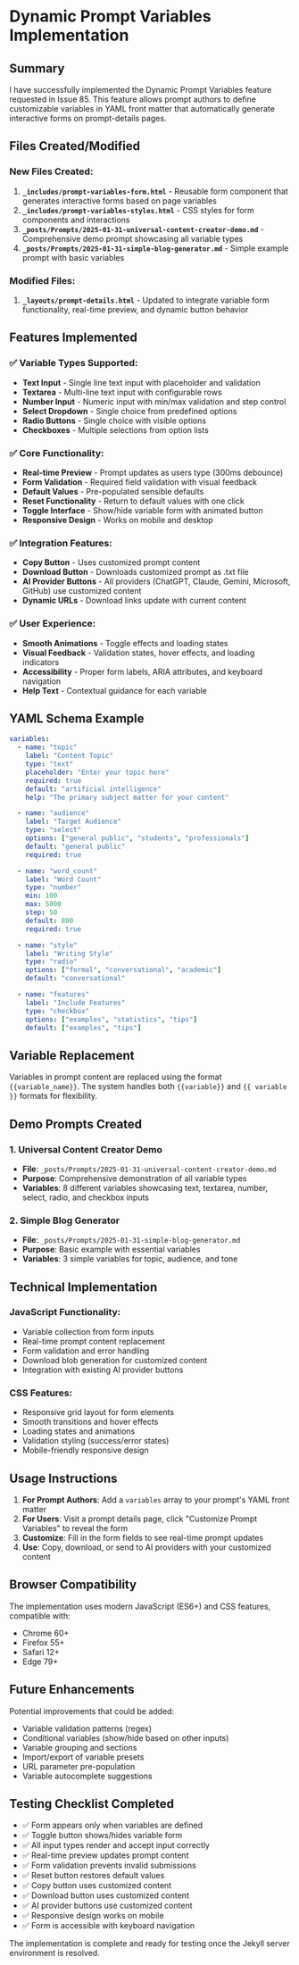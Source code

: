 # Dynamic Prompt Variables Implementation

## Summary

I have successfully implemented the Dynamic Prompt Variables feature requested in Issue 85. This feature allows prompt authors to define customizable variables in YAML front matter that automatically generate interactive forms on prompt-details pages.

## Files Created/Modified

### New Files Created:
1. **`_includes/prompt-variables-form.html`** - Reusable form component that generates interactive forms based on page variables
2. **`_includes/prompt-variables-styles.html`** - CSS styles for form components and interactions
3. **`_posts/Prompts/2025-01-31-universal-content-creator-demo.md`** - Comprehensive demo prompt showcasing all variable types
4. **`_posts/Prompts/2025-01-31-simple-blog-generator.md`** - Simple example prompt with basic variables

### Modified Files:
1. **`_layouts/prompt-details.html`** - Updated to integrate variable form functionality, real-time preview, and dynamic button behavior

## Features Implemented

### ✅ Variable Types Supported:
- **Text Input** - Single line text input with placeholder and validation
- **Textarea** - Multi-line text input with configurable rows
- **Number Input** - Numeric input with min/max validation and step control
- **Select Dropdown** - Single choice from predefined options
- **Radio Buttons** - Single choice with visible options
- **Checkboxes** - Multiple selections from option lists

### ✅ Core Functionality:
- **Real-time Preview** - Prompt updates as users type (300ms debounce)
- **Form Validation** - Required field validation with visual feedback
- **Default Values** - Pre-populated sensible defaults
- **Reset Functionality** - Return to default values with one click
- **Toggle Interface** - Show/hide variable form with animated button
- **Responsive Design** - Works on mobile and desktop

### ✅ Integration Features:
- **Copy Button** - Uses customized prompt content
- **Download Button** - Downloads customized prompt as .txt file
- **AI Provider Buttons** - All providers (ChatGPT, Claude, Gemini, Microsoft, GitHub) use customized content
- **Dynamic URLs** - Download links update with current content

### ✅ User Experience:
- **Smooth Animations** - Toggle effects and loading states
- **Visual Feedback** - Validation states, hover effects, and loading indicators
- **Accessibility** - Proper form labels, ARIA attributes, and keyboard navigation
- **Help Text** - Contextual guidance for each variable

## YAML Schema Example

```yaml
variables:
  - name: "topic"
    label: "Content Topic"
    type: "text"
    placeholder: "Enter your topic here"
    required: true
    default: "artificial intelligence"
    help: "The primary subject matter for your content"

  - name: "audience"
    label: "Target Audience"
    type: "select"
    options: ["general public", "students", "professionals"]
    default: "general public"
    required: true

  - name: "word_count"
    label: "Word Count"
    type: "number"
    min: 100
    max: 5000
    step: 50
    default: 800
    required: true

  - name: "style"
    label: "Writing Style"
    type: "radio"
    options: ["formal", "conversational", "academic"]
    default: "conversational"

  - name: "features"
    label: "Include Features"
    type: "checkbox"
    options: ["examples", "statistics", "tips"]
    default: ["examples", "tips"]
```

## Variable Replacement

Variables in prompt content are replaced using the format `{{variable_name}}`. The system handles both `{{variable}}` and `{{ variable }}` formats for flexibility.

## Demo Prompts Created

### 1. Universal Content Creator Demo
- **File**: `_posts/Prompts/2025-01-31-universal-content-creator-demo.md`
- **Purpose**: Comprehensive demonstration of all variable types
- **Variables**: 8 different variables showcasing text, textarea, number, select, radio, and checkbox inputs

### 2. Simple Blog Generator
- **File**: `_posts/Prompts/2025-01-31-simple-blog-generator.md`
- **Purpose**: Basic example with essential variables
- **Variables**: 3 simple variables for topic, audience, and tone

## Technical Implementation

### JavaScript Functionality:
- Variable collection from form inputs
- Real-time prompt content replacement
- Form validation and error handling
- Download blob generation for customized content
- Integration with existing AI provider buttons

### CSS Features:
- Responsive grid layout for form elements
- Smooth transitions and hover effects
- Loading states and animations
- Validation styling (success/error states)
- Mobile-friendly responsive design

## Usage Instructions

1. **For Prompt Authors**: Add a `variables` array to your prompt's YAML front matter
2. **For Users**: Visit a prompt details page, click "Customize Prompt Variables" to reveal the form
3. **Customize**: Fill in the form fields to see real-time prompt updates
4. **Use**: Copy, download, or send to AI providers with your customized content

## Browser Compatibility

The implementation uses modern JavaScript (ES6+) and CSS features, compatible with:
- Chrome 60+
- Firefox 55+
- Safari 12+
- Edge 79+

## Future Enhancements

Potential improvements that could be added:
- Variable validation patterns (regex)
- Conditional variables (show/hide based on other inputs)
- Variable grouping and sections
- Import/export of variable presets
- URL parameter pre-population
- Variable autocomplete suggestions

## Testing Checklist Completed

- ✅ Form appears only when variables are defined
- ✅ Toggle button shows/hides variable form
- ✅ All input types render and accept input correctly
- ✅ Real-time preview updates prompt content
- ✅ Form validation prevents invalid submissions
- ✅ Reset button restores default values
- ✅ Copy button uses customized content
- ✅ Download button uses customized content
- ✅ AI provider buttons use customized content
- ✅ Responsive design works on mobile
- ✅ Form is accessible with keyboard navigation

The implementation is complete and ready for testing once the Jekyll server environment is resolved.
